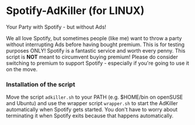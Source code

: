 # Spotify-AdKiller (for LINUX)

Your Party with Spotify - but without Ads!

We all love Spotify, but sometimes people (like me) want to throw a party without interrupting Ads before having bought premium. This is for testing purposes ONLY! Spotify is a fantastic service and worth every penny. This script is **NOT** meant to circumvent buying premium! Please do consider switching to premium to support Spotify - especially if you're going to use it on the move.

### Installation of the script

Move the script `adkiller.sh` to your PATH (e.g. $HOME/bin on openSUSE and Ubuntu) and use the wrapper script `wrapper.sh` to start the AdKiller automatically when Spotify gets started. You don't have to worry about terminating it when Spotify exits because that happens automatically.

